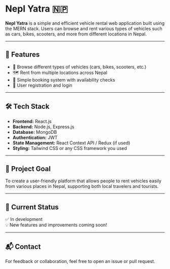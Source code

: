 # Nepl Yatra 🇳🇵

**Nepl Yatra** is a simple and efficient vehicle rental web application built using the MERN stack. Users can browse and rent various types of vehicles such as cars, bikes, scooters, and more from different locations in Nepal.

---

## 🚀 Features

- 🛵 Browse different types of vehicles (cars, bikes, scooters, etc.)
- 🗺️ Rent from multiple locations across Nepal
- 🧾 Simple booking system with availability checks
- 👤 User registration and login

---

## 🛠️ Tech Stack

- **Frontend:** React.js
- **Backend:** Node.js, Express.js
- **Database:** MongoDB
- **Authentication:** JWT
- **State Management:** React Context API / Redux (if used)
- **Styling:** Tailwind CSS or any CSS framework you used

---

## 🎯 Project Goal

To create a user-friendly platform that allows people to rent vehicles easily from various places in Nepal, supporting both local travelers and tourists.

---

## 📌 Current Status

✅ In development  
💡 New features and improvements coming soon!

---

## 📬 Contact

For feedback or collaboration, feel free to open an issue or pull request.
